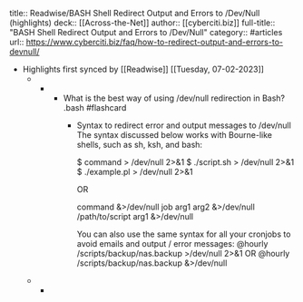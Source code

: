 title:: Readwise/BASH Shell Redirect Output and Errors to /Dev/Null (highlights)
deck:: [[Across-the-Net]]
author:: [[cyberciti.biz]]
full-title:: "BASH Shell Redirect Output and Errors to /Dev/Null"
category:: #articles
url:: https://www.cyberciti.biz/faq/how-to-redirect-output-and-errors-to-devnull/

- Highlights first synced by [[Readwise]] [[Tuesday, 07-02-2023]]
	- -
		- What is the best way of using /dev/null redirection in Bash? .bash #flashcard
			- Syntax to redirect error and output messages to /dev/null
			  The syntax discussed below works with Bourne-like shells, such as sh, ksh, and bash:
			  
			  
			  $ command > /dev/null 2>&1
			  $ ./script.sh > /dev/null 2>&1
			  $ ./example.pl > /dev/null 2>&1
			  
			  
			  OR
			  
			  
			  command &>/dev/null
			  job arg1 arg2 &>/dev/null
			  /path/to/script arg1 &>/dev/null
			  
			  
			  You can also use the same syntax for all your cronjobs to avoid emails and output / error messages:
			  @hourly /scripts/backup/nas.backup >/dev/null 2>&1
			  OR
			  @hourly /scripts/backup/nas.backup &>/dev/null
	- -